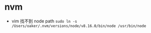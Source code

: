 # nvm

* vim 找不到 node path
`sudo ln -s /Users/oaker/.nvm/versions/node/v8.16.0/bin/node /usr/bin/node`
